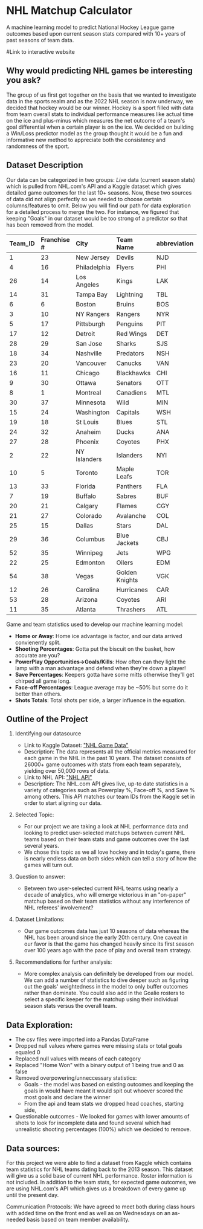 # NHL Matchup Calculator

A machine learning model to predict National Hockey League game outcomes based upon current season stats compared with 10+ years of past seasons of team data.

#Link to interactive website

## Why would predicting NHL games be interesting you ask?
The group of us first got together on the basis that we wanted to investigate data in the sports realm and as the 2022 NHL season is now underway, we decided that hockey would be our winner. Hockey is a sport filled with data from team overall stats to individual performance measures like actual time on the ice and plus-minus which measures the net outcome of a team's goal differential when a certain player is on the ice. We decided on building a Win/Loss predictor model as the group thought it would be a fun and informative new method to appreciate both the consistency and randomness of the sport.

## Dataset Description
Our data can be categorized in two groups: *Live* data (current season stats) which is pulled from NHL.com's API and a Kaggle dataset which gives detailed game outcomes for the last 10+ seasons. Now, these two sources of data did not align perfectly so we needed to choose certain columns/features to omit. Below you will find our path for data exploration for a detailed process to merge the two. For instance, we figured that keeping "Goals" in our dataset would be too strong of a predictor so that has been removed from the model. 


|Team_ID|Franchise #|City|Team Name|abbreviation|API extenstion|
|:---|:---|:---|:---|:---|:---|
|1|23|New Jersey|Devils|NJD|/api/v1/teams/1|
|4|16|Philadelphia|Flyers|PHI|/api/v1/teams/4|
|26|14|Los Angeles|Kings|LAK|/api/v1/teams/26|
|14|31|Tampa Bay|Lightning|TBL|/api/v1/teams/14|
|6|6|Boston|Bruins|BOS|/api/v1/teams/6|
|3|10|NY Rangers|Rangers|NYR|/api/v1/teams/3|
|5|17|Pittsburgh|Penguins|PIT|/api/v1/teams/5|
|17|12|Detroit|Red Wings|DET|/api/v1/teams/17|
|28|29|San Jose|Sharks|SJS|/api/v1/teams/28|
|18|34|Nashville|Predators|NSH|/api/v1/teams/18|
|23|20|Vancouver|Canucks|VAN|/api/v1/teams/23|
|16|11|Chicago|Blackhawks|CHI|/api/v1/teams/16|
|9|30|Ottawa|Senators|OTT|/api/v1/teams/9|
|8|1|Montreal|Canadiens|MTL|/api/v1/teams/8|
|30|37|Minnesota|Wild|MIN|/api/v1/teams/30|
|15|24|Washington|Capitals|WSH|/api/v1/teams/15|
|19|18|St Louis|Blues|STL|/api/v1/teams/19|
|24|32|Anaheim|Ducks|ANA|/api/v1/teams/24|
|27|28|Phoenix|Coyotes|PHX|/api/v1/teams/27|
|2|22|NY Islanders|Islanders|NYI|/api/v1/teams/2|
|10|5|Toronto|Maple Leafs|TOR|/api/v1/teams/10|
|13|33|Florida|Panthers|FLA|/api/v1/teams/13|
|7|19|Buffalo|Sabres|BUF|/api/v1/teams/7|
|20|21|Calgary|Flames|CGY|/api/v1/teams/20|
|21|27|Colorado|Avalanche|COL|/api/v1/teams/21|
|25|15|Dallas|Stars|DAL|/api/v1/teams/25|
|29|36|Columbus|Blue Jackets|CBJ|/api/v1/teams/29|
|52|35|Winnipeg|Jets|WPG|/api/v1/teams/52|
|22|25|Edmonton|Oilers|EDM|/api/v1/teams/22|
|54|38|Vegas|Golden Knights|VGK|/api/v1/teams/54|
|12|26|Carolina|Hurricanes|CAR|/api/v1/teams/12|
|53|28|Arizona|Coyotes|ARI|/api/v1/teams/53|
|11|35|Atlanta|Thrashers|ATL|/api/v1/teams/11|     

Game and team statistics used to develop our machine learning model:
* **Home or Away**: Home ice advantage is factor, and our data arrived convienently split.
* **Shooting Percentages**: Gotta put the biscuit on the basket, how accurate are you?
* **PowerPlay Opportunities->Goals/Kills**: How often can they light the lamp with a man advantage and defend when they're down a player!
* **Save Percentages**: Keepers gotta have some mitts otherwise they'll get chirped all game long.
* **Face-off Percentages**: League average may be ~50% but some do it better than others.
* **Shots Totals**: Total shots per side, a larger influence in the equation.


## Outline of the Project
1. Identifying our datasource
    - Link to Kaggle Dataset: ["NHL Game Data"](https://www.kaggle.com/datasets/martinellis/nhl-game-data)
    - Description: The data represents all the official metrics measured for each game in the NHL in the past 10 years. The dataset consists of 26000+ game outcomes with stats from each team separately, yielding over 50,000 rows of data.
    - Link to NHL API: ["NHL API"](https://statsapi.web.nhl.com/api/v1/teams/1/stats/)
    - Description: The NHL.com API gives live, up-to date statistics in a variety of categories such as Powerplay %, Face-off %, and Save % among others. This API matches our team IDs from the Kaggle set in order to start aligning our data.
    
2. Selected Topic: 
    -  For our project we are taking a look at NHL performance data and looking to predict user-selected matchups between current NHL teams based on their team stats and game outcomes over the last several years.
    -  We chose this topic as we all love hockey and in today's game, there is nearly endless data on both sides which can tell a story of how the games will turn out.

3. Question to answer:
    - Between two user-selected current NHL teams using nearly a decade of analytics, who will emerge victorious in an "on-paper" matchup based on their team statistics without any interference of NHL referees' involvement?
    
4. Dataset Limitations:
    - Our game outcomes data has just 10 seasons of data whereas the NHL has been around since the early 20th century. One caveat in our favor is that the game has changed heavily since its first season over 100 years ago with the pace of play and overall team strategy.
    
5. Recommendations for further analysis:
    - More complex analysis can definitely be developed from our model. We can add a number of statistics to dive deeper such as figuring out the goals' weightedness in the model to only buffer outcomes rather than dominate. You could also add in the Goalie rosters to select a specific keeper for the matchup using their individual season stats versus the overall team.

## Data Exploration:
   - The csv files were imported into a Pandas DataFrame
   - Dropped null values where games were missing stats or total goals equaled 0
   - Replaced null values with means of each category
   - Replaced "Home Won" with a binary output of 1 being true and 0 as false
   - Removed overpowering/unneccessary statistics:
       - Goals - the model was based on existing outcomes and keeping the goals in would have meant it would spit out whoever scored the most goals and declare the winner
       - From the api and team stats we dropped head coaches, starting side, 
   - Questionable outcomes - We looked for games with lower amounts of shots to look for incomplete data and found several which had unrealistic shooting percentages (100%) which we decided to remove.

## Data sources: 
For this project we were able to find a dataset from Kaggle which contains team statistics for NHL teams dating back to the 2013 season. This dataset will give us a solid base of current NHL performance. Roster information is not included. In addition to the team stats, for expected game outcomes, we are using NHL.com's API which gives us a breakdown of every game up until the present day.
    

    

Communication Protocols:
    We have agreed to meet both during class hours with added time on the front end as well as on Wednesdays on an as-needed basis based on team member availability.
